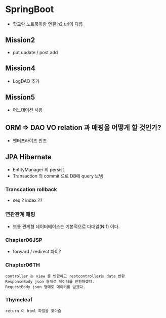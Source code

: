 # SpringBoot
 + 학교랑 노트북이랑 연결 h2 url이 다름


## Mission2 
 - put update / post add 

## Mission4
- LogDAO 추가
## Mission5 
 - 어노테이션 사용

## ORM => DAO VO relation 과 매핑을 어떻게 할 것인가?
 - 엔터프라이즈 빈즈

## JPA Hibernate
 - EntityManager 의 persist
 - Transaction 의 commit 으로 DB에 query 보냄
### Transcation rollback
 - seq ? index ??

### 연관관계 매핑
 - 보통 관계형 데이터베이스는 기본적으로 다대일(N:1) 이다.

### Chapter06JSP
 - forward / redirect 차이?

### Chapter06TH
    controller 는 view 를 반환하고 restcontroller는 data 반환
    ResponseBody json 형태로 데이터를 반환하겠다.
    RequestBody json 형태로 데이터를 받겠다.

### Thymeleaf
    return 이 html 파일을 찾아줌
 